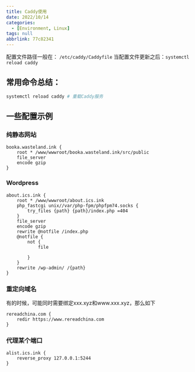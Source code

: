 ```yaml
---
title: Caddy使用
date: 2022/10/14
categories:
  - [Environment, Linux]
tags: null
abbrlink: 77c82341
---
```


配置文件路径一般在： `/etc/caddy/Caddyfile`
当配置文件更新之后：`systemctl reload caddy`


## 常用命令总结：
```powershell
systemctl reload caddy # 重载Caddy服务
```

## 一些配置示例

### 纯静态网站
```
booka.wasteland.ink {
    root * /www/wwwroot/booka.wasteland.ink/src/public
    file_server
    encode gzip
}
```

### Wordpress
```
about.ics.ink {
	root * /www/wwwroot/about.ics.ink
	php_fastcgi unix//var/php-fpm/phpfpm74.socks {
		try_files {path} {path}/index.php =404
	}
	file_server
	encode gzip
	rewrite @notfile /index.php
	@notfile {
		not {
			file

		}
	}
	rewrite /wp-admin/ /{path}
}
```

### 重定向域名
有的时候，可能同时需要绑定xxx.xyz和www.xxx.xyz，那么如下
```
rereadchina.com {
	redir https://www.rereadchina.com
}
```

### 代理某个端口
```
alist.ics.ink {
	reverse_proxy 127.0.0.1:5244
}
```